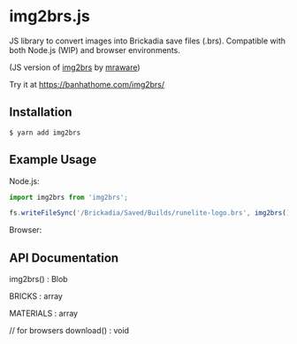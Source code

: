 # img2brs.js

JS library to convert images into Brickadia save files (.brs). Compatible with both Node.js (WIP) and browser environments.

(JS version of [img2brs](https://github.com/mraware/img2brs) by [mraware](https://github.com/mraware))

Try it at https://banhathome.com/img2brs/

## Installation

```shellscript
$ yarn add img2brs
```

## Example Usage

Node.js:
```js
import img2brs from 'img2brs';

fs.writeFileSync('/Brickadia/Saved/Builds/runelite-logo.brs', img2brs());
```

Browser:


## API Documentation

img2brs() : Blob

BRICKS : array

MATERIALS : array

// for browsers
download() : void
